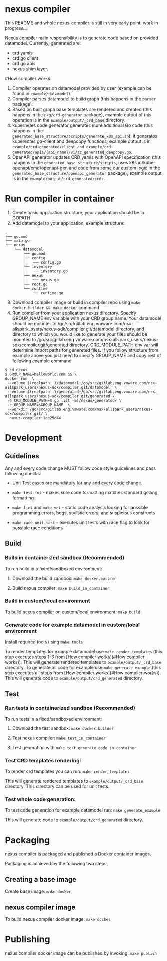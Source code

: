 # nexus compiler

This README and whole nexus-compiler is still in very early point, work in progress...

Nexus compiler main responsibility is to generate code based on provided datamodel. Currently, generated are:
- crd yamls
- crd go client
- crd go apis
- nexus shim layer.

#How compiler works

1. Compiler operates on datamodel provided by user (example can be found in `example/datamodel`).
2. Compiler parses datamodel to build graph (this happens in the `parser` package).
3. Based on built graph base templates are rendered and created (this happens in the `pkg/crd-generator` package),
example output of this operation is in the `example/output/_crd_base` directory.
4. kubernetes code generator generates more additional Go code (this happens in the `generated_base_structure/scripts/generate_k8s_api.sh`),
it generates kuberentes go-client and deepcopy functions, example output is in
`example/crd-generated/client and example/crd-generated/apis/{api_name}/v1/zz_generated_deepcopy.go`.
5. OpenAPI generator updates CRD yamls with OpenAPI specification (this happens in the `generated_base_structure/scripts`,
uses k8s.io/kube-openapi/cmd/openapi-gen and code from some our custom logic in the `generated_base_structure/openapi_generator` package),
example output is in the `example/output/crd_generated/crds`.

# Run compiler in container
1. Create basic application structure, your application should be in GOPATH
2. Add datamodel to your application, example structure:
```
.
├── go.mod
├── main.go
└── nexus
    └── datamodel
        ├── go.mod
        ├── config
        │   └── config.go
        ├── inventory
        │   └── inventory.go
        ├── nexus
        │   └── nexus.go
        ├── root.go
        └── runtime
            └── runtime.go
```
3. Download compiler image or build in compiler repo using `make docker.builder && make docker` command
4. Run compiler from your application nexus directory. Specify GROUP_NAME env variable with your CRD group name:
Your datamodel should be mounter to /go/src/gitlab.eng.vmware.com/nsx-allspark_users/nexus-sdk/compiler.git/datamodel directory, and directory to
which you would like to generate your files should be mounted to /go/src/gitlab.eng.vmware.com/nsx-allspark_users/nexus-sdk/compiler.git/generated
directory. CRD_MODULE_PATH env var will determine import paths for genereted files.
If you follow structure from example above you just need to specify GROUP_NAME and copy rest of following example
command
```
$ cd nexus
$ GROUP_NAME=helloworld.com && \
docker run  \
 --volume $(realpath .)/datamodel:/go/src/gitlab.eng.vmware.com/nsx-allspark_users/nexus-sdk/compiler.git/datamodel  \
 --volume $(realpath .)/generated:/go/src/gitlab.eng.vmware.com/nsx-allspark_users/nexus-sdk/compiler.git/generated \
 -e CRD_MODULE_PATH=$(go list -m)/nexus/generated/ \
 -e GROUP_NAME=$GROUP_NAME  \
 --workdir /go/src/gitlab.eng.vmware.com/nsx-allspark_users/nexus-sdk/compiler.git/ \
  nexus-compiler:1ce29d44
```


# Development
## Guidelines

Any and every code change MUST follow code style guidelines and pass following checks:

- Unit Test cases are mandatory for any and every code change.

- `make test-fmt` - makes sure code formatting matches standard golang formatting

- `make lint` and `make vet` - static code analysis looking for possible programming errors, bugs, stylistic errors, and suspicious constructs

- `make race-unit-test` - executes unit tests with race flag to look for possible race conditions

## Build
### Build in containerized sandbox (Recommended)

To run build in a fixed/sandboxed environment:

1. Download the build sandbox: `make docker.builder`

2. Build nexus compiler: `make build_in_container`

### Build in custom/local environment

To build nexus compiler on custom/local environment: `make build`

### Generate code for example datamodel in custom/local environment

Install required tools using `make tools`

To render templates for example datamodel use `make render_templates` (this step executes steps 1-3 from
[How compiler works](#How compiler works)). This will generate rendered templates to `example/output/_crd_base` directory.
To generate all code for example use `make generate_example` (this step executes all steps from
[How compiler works](#How compiler works)). This will generate code to `example/output/crd_generated` directory.

## Test
### Run tests in containerized sandbox (Recommended)

To run tests in a fixed/sandboxed environment:

1. Download the test sandbox: `make docker.builder`

2. Test nexus compiler: `make test_in_container`

3. Test generation with `make test_generate_code_in_container`

### Test CRD templates rendering:

To render crd templates you can run:
`make render_templates`

This will generate rendered templates to `example/output/_crd_base` directory. This directory can be used for unit tests.

### Test whole code generation:

To test code generation for example datamodel run:
`make generate_example`

This will generate code to `example/output/crd_generated` directory.

# Packaging

nexus compiler is packaged and published a Docker container images.

Packaging is achieved by the following two steps:
## Creating a base image

Create base image: `make docker`


## nexus compiler image

To build nexus compiler docker image: `make docker`

# Publishing

nexus compiler docker image can be published by invoking: `make publish`
